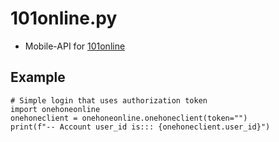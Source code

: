 # 101online.py
- Mobile-API for [101online](https://play.google.com/store/apps/details?id=com.rstgames.game101)

## Example
```py3
# Simple login that uses authorization token
import onehoneonline
onehoneclient = onehoneonline.onehoneclient(token="")
print(f"-- Account user_id is::: {onehoneclient.user_id}")
```
